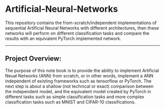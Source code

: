 # Artificial-Neural-Networks
This repository contains the from-scratch/independent implementations of sequential Artificial Neural Networks with different architectures, then these networks will perform on different classification tasks and compare the results with an equivalent PyTorch implemented network. 

---

## Project Overview:
The purpose of this note book is to provide the ability to implement Artificial Neual Networks (ANN) from scratch, or in other words, implement a ANN independent of existing frameworks such as tensorflow or PyTorch.
The next step is about a shallow (not technical or exact) comparison between the independent model, and the equivalent model created by PyTorch in different tasks such as simple classification tasks and more complex classification tasks such as MNIST and CIFAR-10 classifications.
